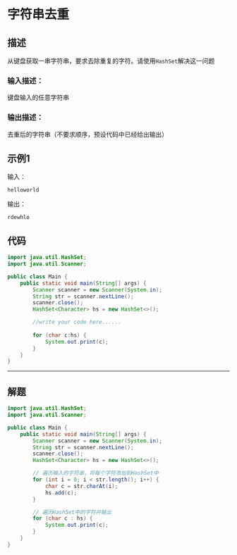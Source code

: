# 字符串去重

## 描述

从键盘获取一串字符串，要求去除重复的字符。请使用`HashSet`解决这一问题

### 输入描述：

键盘输入的任意字符串

### 输出描述：

去重后的字符串（不要求顺序，预设代码中已经给出输出）

## 示例1

输入：

```
helloworld
```

输出：

```
rdewhlo
```

## 代码

```java
import java.util.HashSet;
import java.util.Scanner;

public class Main {
    public static void main(String[] args) {
        Scanner scanner = new Scanner(System.in);
        String str = scanner.nextLine();
        scanner.close();
        HashSet<Character> hs = new HashSet<>();

        //write your code here......
        
        for (char c:hs) {
            System.out.print(c);
        }
    }
}
```



---



## 解题

```java
import java.util.HashSet;
import java.util.Scanner;

public class Main {
    public static void main(String[] args) {
        Scanner scanner = new Scanner(System.in);
        String str = scanner.nextLine();
        scanner.close();
        HashSet<Character> hs = new HashSet<>();

        // 遍历输入的字符串，将每个字符添加到HashSet中
        for (int i = 0; i < str.length(); i++) {
            char c = str.charAt(i);
            hs.add(c);
        }

        // 遍历HashSet中的字符并输出
        for (char c : hs) {
            System.out.print(c);
        }
    }
}
```

